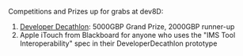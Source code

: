 Competitions and Prizes up for grabs at dev8D:
  1. [Developer Decathlon](http://docs.google.com/View?docID=dfccf5n6_225cng53tmz&revision=_latest#The_Developer_Decathlon): 5000GBP Grand Prize, 2000GBP runner-up
  1. Apple iTouch from Blackboard for anyone who uses the "IMS Tool Interoperability" spec in their DeveloperDecathlon prototype